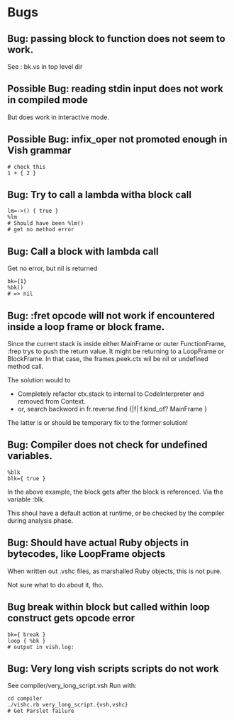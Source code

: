 # Bugs

## Bug: passing block to function does not seem to work.

See : bk.vs in top level dir



## Possible Bug: reading stdin input does not work in compiled mode

But does work in interactive mode.


## Possible Bug: infix_oper not promoted enough in Vish grammar

```
# check this
1 + { 2 }
```


## Bug: Try to call a lambda witha block call

```
lm=->() { true }
%lm
# Should have been %lm()
# get no method error
```


## Bug: Call a block with lambda call

Get no error, but nil is returned

```
bk={1}
%bk()
# => nil
```

## Bug: :fret opcode will not work if encountered inside a loop frame or block frame.

Since the current stack is inside either MainFrame or outer FunctionFrame,
:frep trys to push the return value. It might be returning to a LoopFrame or BlockFrame.
In that case, the frames.peek.ctx wil be nil or undefined method call.

The solution would to 

- Completely refactor ctx.stack to internal to CodeInterpreter and removed from Context.
- or, search backword in fr.reverse.find {|f| f.kind_of? MainFrame }

The latter is or should be temporary fix to the former solution!




## Bug: Compiler does not check for undefined variables.

```
%blk
blk={ true }
```

In the above example, the block gets after the block is referenced.
Via the variable :blk.

This shoul have a default action at runtime,
or be checked by the compiler during  analysis phase.


## Bug: Should have actual Ruby objects in bytecodes, like LoopFrame objects

When written out .vshc files, as marshalled Ruby objects, this is not pure.

Not sure what to do about it, tho.

## Bug break within block but called within loop construct gets opcode error

```
bk={ break }
loop { %bk }
# output in vish.log:

```


## Bug: Very long vish scripts scripts do not work

See compiler/very_long_script.vsh
Run with:

```
cd compiler
./vishc.rb very_long_script.{vsh,vshc}
# Get Parslet failure
```
